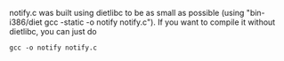 notify.c was built using dietlibc to be as small as possible (using "bin-i386/diet gcc -static -o notify notify.c").
If you want to compile it without dietlibc, you can just do

```
gcc -o notify notify.c
```
